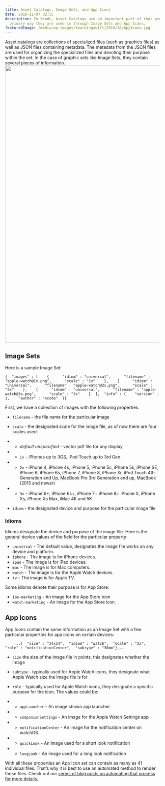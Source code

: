 ```yaml
---
title: Asset Catalogs, Image Sets, and App Icons
date: 2018-11-07 02:55
description: In Xcode, Asset Catalogs are an important part of that process and the
  primary way they are used is through Image Sets and App Icons.
featuredImage: /media/wp-images/learningswift/2018/10/AppIcons.jpg
---
```

Asset catalogs are collections of specialized files (such as graphics
files) as well as JSON files containing metadata. The metadata from the
JSON files are used for organizing the specialized files and denoting
their purpose within the set. In the case of graphic sets like Image
Sets, they contain several pieces of information.
<img src="/media/wp-images/learningswift/2018/10/AppIcons.jpg" class="alignnone size-full wp-image-186" width="1920" height="903" />

## Image Sets

Here is a sample Image Set:

    {  "images" : [    {      "idiom" : "universal",      "filename" : "apple-watch@1x.png",      "scale" : "1x"    },    {      "idiom" : "universal",      "filename" : "apple-watch@2x.png",      "scale" : "2x"    },    {      "idiom" : "universal",      "filename" : "apple-watch@3x.png",      "scale" : "3x"    }  ],  "info" : {    "version" : 1,    "author" : "xcode"  }}

First, we have a collection of images with the following properties:

-   `filename` - the file name for the particular image

-   `scale` - the designated scale for the image file, as of now there
    are four scales used:

-   -   *default unspecified* - vector pdf file for any display

-   -   `1x` - iPhones up to 3GS, iPod Touch up to 3rd Gen

-   -   `2x` - iPhone 4, iPhone 4s, iPhone 5, iPhone 5c, iPhone 5s,
        iPhone SE, iPhone 6, iPhone 6s, iPhone 7, iPhone 8, iPhone Xr,
        iPod Touch 4th Generation and Up, MacBook Pro 3rd Generation and
        up, MacBook (2015 and newer)

-   -   `3x` - iPhone 6+, iPhone 6s+, iPhone 7+ iPhone 8+ iPhone X,
        iPhone Xs, iPhone Xs Max, iMac 4K and 5K

-   `idiom` - the designated device and purpose for the particular image
    file

### Idioms

Idioms designate the device and purpose of the image file. Here is the
general device values of the field for the particular property:

-   `universal` - The default value, designates the image file works on
    any device and platform.
-   `iphone` - The image is for iPhone devices.
-   `ipad` - The image is for iPad devices.
-   `mac` - The image is for Mac computers.
-   `watch` - The image is for the Apple Watch devices.
-   `tv` - The image is for Apple TV.

Some idioms denote their purpose is for App Store:

-   `ios-marketing` - An image for the App Store icon
-   `watch-marketing` - An image for the App Store icon.

## App Icons

App Icons contain the same information as an Image Set with a few
particular properties for app icons on certain devices:
```
    ...{  "size" : "24x24",  "idiom" : "watch",  "scale" : "2x",  "role" : "notificationCenter",  "subtype" : "38mm"},...
```

-   `size` the size of the image file in points, this designates whether
    the image

-   `subtype` - typically used for Apple Watch icons, they designate
    what Apple Watch size the image file is for

-   `role` - typically used for Apple Watch icons, they designate a
    specific purpose for the icon. The values could be:

-   -   `appLauncher` - An image shown app launcher.

-   -   `companionSettings` - An image for the Apple Watch Settings app

-   -   `notificationCenter` - An image for the notification center on
        watchOS.

-   -   `quickLook` - An image used for a short look notification

-   -   `longLook` - An image used for a long look notification

With all these properties an App Icon set can contain as many as 41
individual files. That’s why it is best to use an automated method
to render these files. Check out our [series of blog posts on automating
that process for more
details.](https://learningswift.brightdigit.com/category/building-icons-and-image-sets/)
